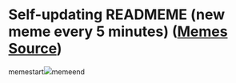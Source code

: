 # Self-updating READMEME (new meme every 5 minutes) ([Memes Source](https://bramses.notion.site/a49c1e962b7646879176ac3b327b6533?v=4d1eda54b170483cb03a40f257231764))

memestart![](https://www.notion.so/image/https%3A%2F%2Fs3-us-west-2.amazonaws.com%2Fsecure.notion-static.com%2F61f143a0-1c88-4dee-852a-ea9ecda16984%2F09CBEA58-F5D1-40B2-97BD-52187123860B.jpeg?table=block&id=e2ee184c-d6f7-431f-a738-4bb7a0321e0a&cache=v2)memeend

